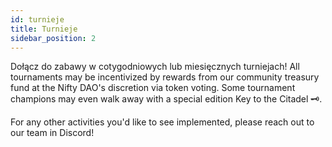 ```yaml
---
id: turnieje
title: Turnieje
sidebar_position: 2
---
```


Dołącz do zabawy w cotygodniowych lub miesięcznych turniejach! All tournaments may be incentivized by rewards from our community treasury fund at the Nifty DAO's discretion via token voting. Some tournament champions may even walk away with a special edition Key to the Citadel 🗝️.

For any other activities you'd like to see implemented, please reach out to our team in Discord!
